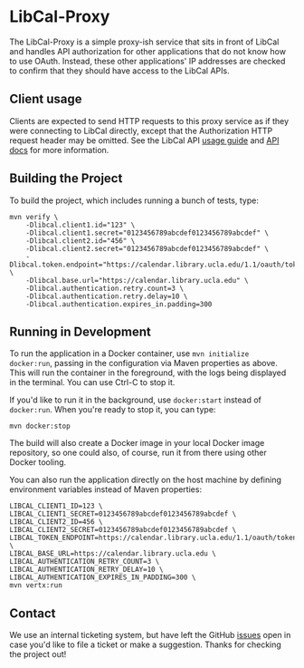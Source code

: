 # LibCal-Proxy

The LibCal-Proxy is a simple proxy-ish service that sits in front of LibCal and handles API authorization for other applications that do not know how to use OAuth. Instead, these other applications' IP addresses are checked to confirm that they should have access to the LibCal APIs.

## Client usage

Clients are expected to send HTTP requests to this proxy service as if they were connecting to LibCal directly, except that the Authorization HTTP request header may be omitted. See the LibCal API [usage guide](https://calendar.library.ucla.edu/admin/api/usage-guide) and [API docs](https://calendar.library.ucla.edu/admin/api) for more information.

## Building the Project

To build the project, which includes running a bunch of tests, type:

    mvn verify \
        -Dlibcal.client1.id="123" \
        -Dlibcal.client1.secret="0123456789abcdef0123456789abcdef" \
        -Dlibcal.client2.id="456" \
        -Dlibcal.client2.secret="0123456789abcdef0123456789abcdef" \
        -Dlibcal.token.endpoint="https://calendar.library.ucla.edu/1.1/oauth/token" \
        -Dlibcal.base.url="https://calendar.library.ucla.edu" \
        -Dlibcal.authentication.retry.count=3 \
        -Dlibcal.authentication.retry.delay=10 \
        -Dlibcal.authentication.expires_in.padding=300

## Running in Development

To run the application in a Docker container, use `mvn initialize docker:run`, passing in the configuration via Maven properties as above. This will run the container in the foreground, with the logs being displayed in the terminal. You can use Ctrl-C to stop it.

If you'd like to run it in the background, use `docker:start` instead of `docker:run`. When you're ready to stop it, you can type:

    mvn docker:stop

The build will also create a Docker image in your local Docker image repository, so one could also, of course, run it
from there using other Docker tooling.

You can also run the application directly on the host machine by defining environment variables instead of Maven properties:

    LIBCAL_CLIENT1_ID=123 \
    LIBCAL_CLIENT1_SECRET=0123456789abcdef0123456789abcdef \
    LIBCAL_CLIENT2_ID=456 \
    LIBCAL_CLIENT2_SECRET=0123456789abcdef0123456789abcdef \
    LIBCAL_TOKEN_ENDPOINT=https://calendar.library.ucla.edu/1.1/oauth/token \
    LIBCAL_BASE_URL=https://calendar.library.ucla.edu \
    LIBCAL_AUTHENTICATION_RETRY_COUNT=3 \
    LIBCAL_AUTHENTICATION_RETRY_DELAY=10 \
    LIBCAL_AUTHENTICATION_EXPIRES_IN_PADDING=300 \
    mvn vertx:run

## Contact

We use an internal ticketing system, but have left the GitHub [issues](https://github.com/UCLALibrary/libcal-proxy/issues)
open in case you'd like to file a ticket or make a suggestion. Thanks for checking the project out!


